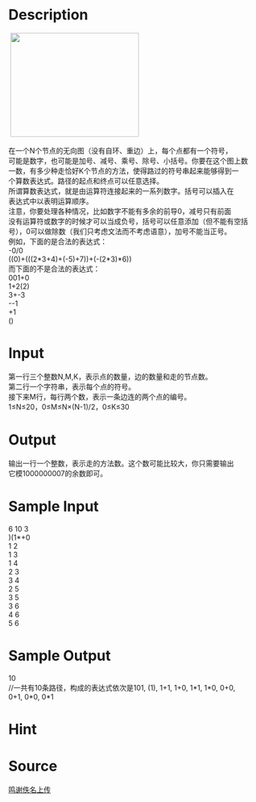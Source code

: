
# Description

<div class="content"><p> <img src="/source/bzoj/4531/img/aHR0cHM6Ly9seWRzeS5jb20vSnVkZ2VPbmxpbmUvdXBsb2FkLzIwMTYwNC9kZC5wbmc=.png" width="255" height="206" alt=""/></p>
<div>在一个N个节点的无向图（没有自环、重边）上，每个点都有一个符号，</div>
<div>可能是数字，也可能是加号、减号、乘号、除号、小括号。你要在这个图上数</div>
<div>一数，有多少种走恰好K个节点的方法，使得路过的符号串起来能够得到一</div>
<div>个算数表达式。路径的起点和终点可以任意选择。</div>
<div>所谓算数表达式，就是由运算符连接起来的一系列数字。括号可以插入在</div>
<div>表达式中以表明运算顺序。</div>
<div>注意，你要处理各种情况，比如数字不能有多余的前导0，减号只有前面</div>
<div>没有运算符或数字的时候才可以当成负号，括号可以任意添加（但不能有空括</div>
<div>号），0可以做除数（我们只考虑文法而不考虑语意），加号不能当正号。</div>
<div>例如，下面的是合法的表达式：</div>
<div>-0/0</div>
<div>((0)+(((2*3+4)+(-5)+7))+(-(2*3)*6))</div>
<div>而下面的不是合法的表达式：</div>
<div>001+0</div>
<div>1+2(2)</div>
<div>3+-3</div>
<div>--1</div>
<div>+1</div>
<div>()</div>
<div></div></div>

# Input

<div class="content"><div>第一行三个整数N,M,K，表示点的数量，边的数量和走的节点数。</div>
<div>第二行一个字符串，表示每个点的符号。</div>
<div>接下来M行，每行两个数，表示一条边连的两个点的编号。</div>
<div>1≤N≤20，0≤M≤N×(N-1)/2，0≤K≤30</div>
<div></div></div>

# Output

<div class="content"><div>输出一行一个整数，表示走的方法数。这个数可能比较大，你只需要输出</div>
<div>它模1000000007的余数即可。</div>
<div></div></div>

# Sample Input

<div class="content"><span class="sampledata">6 10 3<br/>
)(1*+0<br/>
1 2<br/>
1 3<br/>
1 4<br/>
2 3<br/>
3 4<br/>
2 5<br/>
3 5<br/>
3 6<br/>
4 6<br/>
5 6</span></div>

# Sample Output

<div class="content"><span class="sampledata">10<br/>
//一共有10条路径，构成的表达式依次是101, (1), 1+1, 1+0, 1*1, 1*0, 0+0,<br/>
0+1, 0*0, 0*1</span></div>

# Hint

<div class="content"><p></p></div>

# Source

<div class="content"><p><a href="problemset.php?search=鸣谢佚名上传">鸣谢佚名上传</a></p></div>

